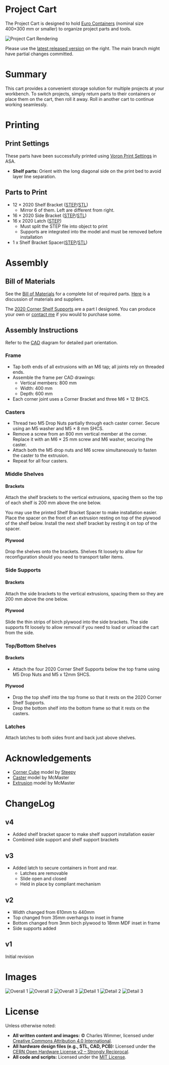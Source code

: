 # Project Cart

The Project Cart is designed to hold [Euro Containers](https://en.wikipedia.org/wiki/Euro_container) (nominal size 400×300 mm or smaller) to organize project parts and tools.

![Project Cart Rendering](IMG/project-cart-overall-2.png)

Please use the [latest released version](https://github.com/cwimmer/project-cart/tree/v3) on the right.  The main branch might have partial changes committed. 

[comment]: #TODO: (Always update the release tag here when doing a release.)

# Summary

This cart provides a convenient storage solution for multiple projects at your workbench. To switch projects, simply return parts to their containers or place them on the cart, then roll it away. Roll in another cart to continue working seamlessly.

# Printing

## Print Settings

These parts have been successfully printed using [Voron Print Settings](https://docs.vorondesign.com/sourcing.html) in ASA.
- **Shelf parts:** Orient with the long diagonal side on the print bed to avoid layer line separation.
## Parts to Print
- 12 × 2020 Shelf Bracket ([STEP](STEP)/[STL](STL))
  - Mirror 6 of them.  Left are different from right.
- 16 × 2020 Side Bracket ([STEP](STEP)/[STL](STL))
- 16 x 2020 Latch ([STEP](STEP))
  - Must split the STEP file into object to print
  - Supports are integrated into the model and must be removed before installation
- 1 x Shelf Bracket Spacer([STEP](STEP)/[STL](STL))

# Assembly

## Bill of Materials

See the [Bill of Materials](BOM.md) for a complete list of required parts. [Here](on_components.md) is a discussion of materials and suppliers.

The [2020 Corner Shelf Supports](https://github.com/cwimmer/2020-corner-shelf-support) are a part I designed.  You can produce your own or [contact me](https://the-playground.net/Whoami) if you would to purchase some.

## Assembly Instructions

Refer to the [CAD](CAD) diagram for detailed part orientation.

### Frame

- Tap both ends of all extrusions with an M6 tap; all joints rely on threaded ends.
- Assemble the frame per CAD drawings:
  - Vertical members: 800 mm
  - Width: 400 mm
  - Depth: 600 mm
- Each corner joint uses a Corner Bracket and three M6 × 12 BHCS.

### Casters

- Thread two M5 Drop Nuts partially through each caster corner. Secure using an M5 washer and M5 × 8 mm SHCS.
- Remove a screw from an 800 mm vertical member at the corner. Replace it with an M6 × 25 mm screw and M6 washer, securing the caster.
- Attach both the M5 drop nuts and M6 screw simultaneously to fasten the caster to the extrusion.
- Repeat for all four casters.

### Middle Shelves

#### Brackets

Attach the shelf brackets to the vertical extrusions, spacing them so the top of each shelf is 200 mm above the one below.

You may use the printed Shelf Bracket Spacer to make installation easier.  Place the spacer on the front of an extrusion resting on top of the plywood of the shelf below.  Install the next shelf bracket by resting it on top of the spacer.

#### Plywood

Drop the shelves onto the brackets. Shelves fit loosely to allow for reconfiguration should you need to transport taller items.

### Side Supports

#### Brackets

Attach the side brackets to the vertical extrusions, spacing them so they are 200 mm above the one below.

#### Plywood

Slide the thin strips of birch plywood into the side brackets.  The side supports fit loosely to allow removal if you need to load or unload the cart from the side.

### Top/Bottom Shelves

#### Brackets

- Attach the four 2020 Corner Shelf Supports below the top frame using M5 Drop Nuts and M5 x 12mm SHCS.

#### Plywood
- Drop the top shelf into the top frome so that it rests on the 2020 Corner Shelf Supports.
- Drop the bottom shelf into the bottom frame so that it rests on the casters.

### Latches
Attach latches to both sides front and back just above shelves.

# Acknowledgements

- [Corner Cube](https://grabcad.com/library/corner-cube-vslot-2020-3-ways-1) model by [Steepy](https://grabcad.com/steepy-1)
- [Caster](https://www.mcmaster.com/2358t26/) model by McMaster
- [Extrusion](https://www.mcmaster.com/5537T9) model by McMaster

# ChangeLog
## v4
- Added shelf bracket spacer to make shelf support installation easier
- Combined side support and shelf support brackets
## v3
- Added latch to secure containers in front and rear.
  - Latches are removable
  - Slide open and closed
  - Held in place by compliant mechanism
## v2
- Width changed from 610mm to 440mm
- Top changed from 35mm overhangs to inset in frame
- Bottom changed from 3mm birch plywood to 18mm MDF inset in frame
- Side supports added
## v1
Initial revision

# Images

![Overall 1](IMG/project-cart-overall-1.png)
![Overall 2](IMG/project-cart-overall-2.png)
![Overall 3](IMG/project-cart-overall-3.png)
![Detail 1](IMG/project-cart-detail-1.png)
![Detail 2](IMG/project-cart-detail-2.png)
![Detail 3](IMG/project-cart-detail-3.png)

# License

Unless otherwise noted:
- **All written content and images:** © Charles Wimmer, licensed under [Creative Commons Attribution 4.0 International](https://creativecommons.org/licenses/by/4.0/).
- **All hardware design files (e.g., STL, CAD, PCB):** Licensed under the [CERN Open Hardware License v2 – Strongly Reciprocal](https://ohwr.org/cern_ohl_s_v2.txt).
- **All code and scripts:** Licensed under the [MIT License](https://opensource.org/licenses/MIT).